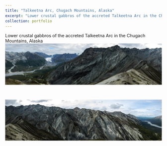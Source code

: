 ```yaml
---
title: "Talkeetna Arc, Chugach Mountains, Alaska"
excerpt: "Lower crustal gabbros of the accreted Talkeetna Arc in the Chugach Mountains, Alaska<br/><a href='/images/Matanuska1.jpg'><img src='/images/Matanuska1.jpg'></a>"
collection: portfolio
---
```


Lower crustal gabbros of the accreted Talkeetna Arc in the Chugach Mountains, Alaska
<a href='/images/Matanuska1.jpg'><img src='/images/Matanuska1.jpg'></a>

<br/>

<a href='/images/Matanuska2.jpg'><img src='/images/Matanuska2.jpg'></a>
